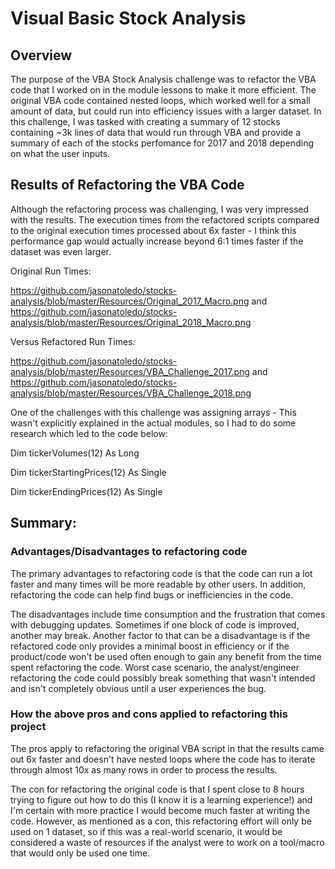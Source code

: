 # Visual Basic Stock Analysis

## Overview

The purpose of the VBA Stock Analysis challenge was to refactor the VBA code that I worked on in the module lessons to make it more efficient. The original VBA code contained nested loops, which worked well for a small amount of data, but could run into efficiency issues with a larger dataset. In this challenge, I was tasked with creating a summary of 12 stocks containing ~3k lines of data that would run through VBA and provide a summary of each of the stocks perfomance for 2017 and 2018 depending on what the user inputs.

## Results of Refactoring the VBA Code

Although the refactoring process was challenging, I was very impressed with the results. The execution times from the refactored scripts compared to the original execution times processed about 6x faster - I think this performance gap would actually increase beyond 6:1 times faster if the dataset was even larger.

Original Run Times:

https://github.com/jasonatoledo/stocks-analysis/blob/master/Resources/Original_2017_Macro.png and https://github.com/jasonatoledo/stocks-analysis/blob/master/Resources/Original_2018_Macro.png

Versus Refactored Run Times:

https://github.com/jasonatoledo/stocks-analysis/blob/master/Resources/VBA_Challenge_2017.png and https://github.com/jasonatoledo/stocks-analysis/blob/master/Resources/VBA_Challenge_2018.png

One of the challenges with this challenge was assigning arrays - This wasn't explicitly explained in the actual modules, so I had to do some research which led to the code below:

Dim tickerVolumes(12) As Long

Dim tickerStartingPrices(12) As Single

Dim tickerEndingPrices(12) As Single


## Summary:

### Advantages/Disadvantages to refactoring code

The primary advantages to refactoring code is that the code can run a lot faster and many times will be more readable by other users. In addition, refactoring the code can help find bugs or inefficiencies in the code.

The disadvantages include time consumption and the frustration that comes with debugging updates. Sometimes if one block of code is improved, another may break. Another factor to that can be a disadvantage is if the refactored code only provides a minimal boost in efficiency or if the product/code won't be used often enough to gain any benefit from the time spent refactoring the code. Worst case scenario, the analyst/engineer refactoring the code could possibly break something that wasn't intended and isn't completely obvious until a user experiences the bug.

### How the above pros and cons applied to refactoring this project

The pros apply to refactoring the original VBA script in that the results came out 6x faster and doesn't have nested loops where the code has to iterate through almost 10x as many rows in order to process the results.

The con for refactoring the original code is that I spent close to 8 hours trying to figure out how to do this (I know it is a learning experience!) and I'm certain with more practice I would become much faster at writing the code. However, as mentioned as a con, this refactoring effort will only be used on 1 dataset, so if this was a real-world scenario, it would be considered a waste of resources if the analyst were to work on a tool/macro that would only be used one time.
